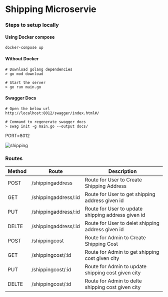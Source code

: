 # Shipping Microservie

### Steps to setup locally

#### Using Docker compose
```
docker-compose up
```

#### Without Docker
```
# Download golang dependencies
> go mod download

# Start the server
> go run main.go
```

#### Swagger Docs
```
# Open the below url
http://localhost:8012/swagger/index.html#/

# Command to regenerate swagger docs
> swag init -g main.go --output docs/
```

PORT=8012

![shipping](https://user-images.githubusercontent.com/39910073/165150262-7c406914-d13c-4d47-b33e-ed820897e0bb.svg)

### Routes
| Method | Route                           |  Description                                               |
|  ---   | ---                             |  ---                                                       |
| POST   |   /shippingaddress              |  Route for User to Create Shipping Address                 |
| GET    |   /shippingaddress/:id          |  Route for User to get shipping address given id           |
| PUT    |   /shippingaddress/:id          |  Route for User to update shipping address given id        | 
| DELTE  |   /shippingaddress/:id          |  Route for User to delet shipping address given id         |
| POST   |   /shippingcost                 |  Route for Admin to Create Shipping Cost                   | 
| GET    |   /shippingcost/:id             |  Route for Admin to get shipping cost given city           |
| PUT    |   /shippingcost/:id             |  Route for Admin to update shipping cost given city        |
| DELTE  |   /shippingcost/:id             |  Route for Admin to delte shipping cost given city         |
